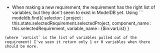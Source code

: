 * When making a new requirement, the requirement has the right list of variables, but they don't seem to exist in ModelDB yet. Using ```
modeldb.find({
    selector: {
      project : this.state.selectedRequirement.selectedProject,
      component_name : this.selectedRequirement,
      variable_name : {$in:varList}
    }
 ```
(where `varList` is the list of variables pulled out of the requirement) I've seen it return only 1 or 0 variables when there should be more.
